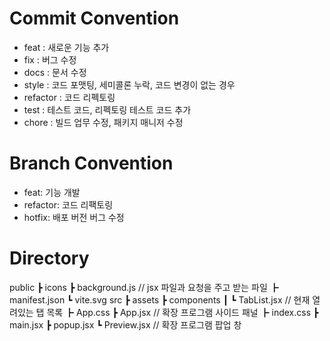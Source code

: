 # Commit Convention
- feat : 새로운 기능 추가
- fix : 버그 수정
- docs : 문서 수정
- style : 코드 포맷팅, 세미콜론 누락, 코드 변경이 없는 경우
- refactor : 코드 리펙토링
- test : 테스트 코드, 리펙토링 테스트 코드 추가
- chore : 빌드 업무 수정, 패키지 매니저 수정

# Branch Convention
- feat: 기능 개발
- refactor: 코드 리팩토링
- hotfix: 배포 버전 버그 수정

# Directory
public
 ┣ icons
 ┣ background.js // jsx 파일과 요청을 주고 받는 파일
 ┣ manifest.json
 ┗ vite.svg
 src
 ┣ assets
 ┣ components
 ┃ ┗ TabList.jsx // 현재 열려있는 탭 목록
 ┣ App.css
 ┣ App.jsx // 확장 프로그램 사이드 패널
 ┣ index.css
 ┣ main.jsx
 ┣ popup.jsx
 ┗ Preview.jsx // 확장 프로그램 팝업 창
